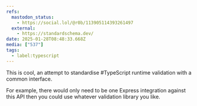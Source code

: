 ```yaml
---
refs:
  mastodon_status:
    - https://social.lol/@r0b/113905114393261497
  external:
    - https://standardschema.dev/
date: 2025-01-28T08:48:33.668Z
media: ["537"]
tags:
  - label:typescript
---
```


This is cool, an attempt to standardise #TypeScript runtime validation with a common interface.

For example, there would only need to be one Express integration against this API then you could use whatever validation library you like.
